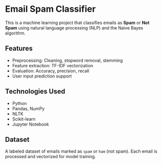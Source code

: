 # Email Spam Classifier

This is a machine learning project that classifies emails as **Spam** or **Not Spam** using natural language processing (NLP) and the Naive Bayes algorithm.

## Features

- Preprocessing: Cleaning, stopword removal, stemming
- Feature extraction: TF-IDF vectorization
- Evaluation: Accuracy, precision, recall
- User input prediction support

## Technologies Used

- Python
- Pandas, NumPy
- NLTK
- Scikit-learn
- Jupyter Notebook

## Dataset

A labeled dataset of emails marked as `spam` or `ham` (not spam). Each email is processed and vectorized for model training.

